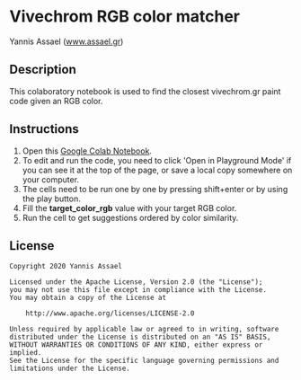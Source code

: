 # Vivechrom RGB color matcher

Yannis Assael (<a href="https://www.assael.gr">www.assael.gr</a>)

## Description

This colaboratory notebook is used to find the closest vivechrom.gr paint code given an RGB color.

## Instructions

1.   Open this [Google Colab Notebook](https://colab.research.google.com/drive/1IaKKWlPdSSc4sM4cTUnJfdjRT-laCX7x).
1.   To edit and run the code, you need to click 'Open in Playground Mode' if you can see it at the top of the page, or save a local copy somewhere on your computer.
1.   The cells need to be run one by one by pressing shift+enter or by using the play button.
1.   Fill the <b>target_color_rgb</b> value with your target RGB color.
1.   Run the cell to get suggestions ordered by color similarity.

## License
```
Copyright 2020 Yannis Assael
 
Licensed under the Apache License, Version 2.0 (the "License");
you may not use this file except in compliance with the License.
You may obtain a copy of the License at
 
    http://www.apache.org/licenses/LICENSE-2.0
 
Unless required by applicable law or agreed to in writing, software
distributed under the License is distributed on an "AS IS" BASIS,
WITHOUT WARRANTIES OR CONDITIONS OF ANY KIND, either express or implied.
See the License for the specific language governing permissions and
limitations under the License.
```
